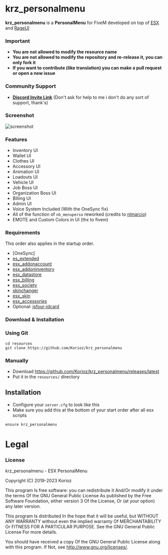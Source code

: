 # krz_personalmenu
**krz_personalmenu** is a **PersonalMenu** for FiveM developed on top of [ESX](https://github.com/ESX-Org/es_extended) and [RageUI](https://github.com/iTexZoz/RageUI)

### Important
- **You are not allowed to modify the resource name**
- **You are not allowed to modify the repository and re-release it, you can only fork it**
- **If you want to contribute (like translation) you can make a pull request or open a new issue**

### Community Support
- **[Discord Invite Link](https://discord.gg/zkTT5Yq)** (Don't ask for help to me i don't do any sort of support, thank's)

### Screenshot

![screenshot](https://i.gyazo.com/df526d71ca98d0d282a17dd68880c80e.png)

### Features
- Inventory UI
- Wallet UI
- Clothes UI
- Accessory UI
- Animation UI
- Loadouts UI
- Vehicle UI
- Job Boss UI
- Organization Boss UI
- Billing UI
- Admin UI
- Voice System Included (With the OneSync fix)
- All of the function of `nb_menuperso` reworked (credits to [nlmarcio](https://github.com/nlmarcio))
- EMOTE and Custom Colors in UI (thx to fivem)

### Requirements
This order also applies in the startup order.

- [OneSync]
- [es_extended](https://github.com/ESX-Org/es_extended)
- [esx_addonaccount](https://github.com/esx-framework/esx_addonaccount)
- [esx_addoninventory](https://github.com/esx-framework/esx_addoninventory)
- [esx_datastore](https://github.com/esx-framework/esx_datastore)
- [esx_billing](https://github.com/esx-framework/esx_billing)
- [esx_society](https://github.com/esx-framework/esx_society)
- [skinchanger](https://github.com/ESX-Org/skinchanger)
- [esx_skin](https://github.com/ESX-Org/esx_skin)
- [esx_accessories](https://github.com/esx-framework/esx_accessories)
- Optional: [jsfour-idcard](https://github.com/jonassvensson4/jsfour-idcard)

### Download & Installation

### Using Git

```
cd resources
git clone https://github.com/Korioz/krz_personalmenu
```

### Manually
- Download https://github.com/Korioz/krz_personalmenu/releases/latest
- Put it in the `resources/` directory

## Installation
- Configure your `server.cfg` to look like this
- Make sure you add this at the bottom of your start order after all esx scripts

```
ensure krz_personalmenu
```
# Legal
### License
krz_personalmenu - ESX PersonalMenu

Copyright (C) 2019-2023 Korioz

This program Is free software: you can redistribute it And/Or modify it under the terms Of the GNU General Public License As published by the Free Software Foundation, either version 3 Of the License, Or (at your option) any later version.

This program Is distributed In the hope that it will be useful, but WITHOUT ANY WARRANTY without even the implied warranty Of MERCHANTABILITY Or FITNESS FOR A PARTICULAR PURPOSE. See the GNU General Public License For more details.

You should have received a copy Of the GNU General Public License along with this program. If Not, see http://www.gnu.org/licenses/.
